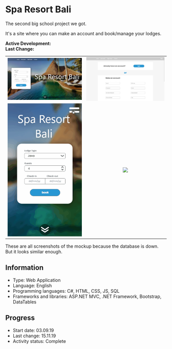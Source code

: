 # Spa Resort Bali
The second big school project we got.

It's a site where you can make an account and book/manage your lodges.

**Active Development:** <br>
**Last Change:** <br>

| | |
| :---: | :---: |
| ![](/Screenshots/1-Home.png) | ![](/Screenshots/2-Register.png) |
| ![](/Screenshots/3-Home_Mobile.gif) | ![](/Screenshots/.png) |

These are all screenshots of the mockup because the database is down. But it looks similar enough.

## Information
- Type: Web Application
- Language: English
- Programming languages: C#, HTML, CSS, JS, SQL
- Frameworks and libraries: ASP.NET MVC, .NET Framework, Bootstrap, DataTables

## Progress
- Start date: 03.09.19
- Last change: 15.11.19
- Activity status: Complete
